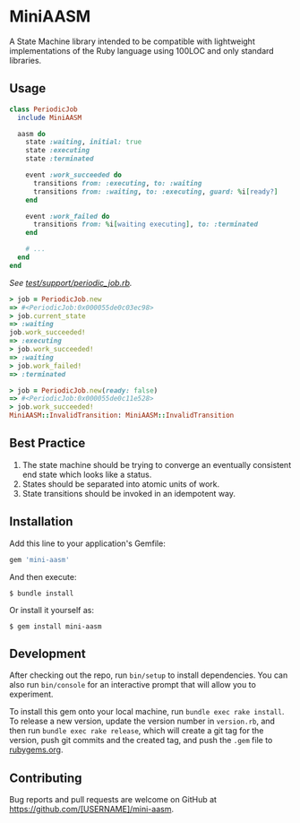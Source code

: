 # MiniAASM

A State Machine library intended to be compatible with lightweight implementations of the Ruby language using 100LOC and only standard libraries.

## Usage

```ruby
class PeriodicJob
  include MiniAASM

  aasm do
    state :waiting, initial: true
    state :executing
    state :terminated

    event :work_succeeded do
      transitions from: :executing, to: :waiting
      transitions from: :waiting, to: :executing, guard: %i[ready?]
    end

    event :work_failed do
      transitions from: %i[waiting executing], to: :terminated
    end

    # ...
  end
end
```

_See [test/support/periodic_job.rb](test/support/periodic_job.rb)._

```ruby
> job = PeriodicJob.new
=> #<PeriodicJob:0x000055de0c03ec98>
> job.current_state
=> :waiting
job.work_succeeded!
=> :executing
> job.work_succeeded!
=> :waiting
> job.work_failed!
=> :terminated
```

```ruby
> job = PeriodicJob.new(ready: false)
=> #<PeriodicJob:0x000055de0c11e528>
> job.work_succeeded!
MiniAASM::InvalidTransition: MiniAASM::InvalidTransition
```

## Best Practice

1. The state machine should be trying to converge an eventually consistent end state which looks like a status.
2. States should be separated into atomic units of work.
3. State transitions should be invoked in an idempotent way.
  
## Installation

Add this line to your application's Gemfile:

```ruby
gem 'mini-aasm'
```

And then execute:

    $ bundle install

Or install it yourself as:

    $ gem install mini-aasm

## Development

After checking out the repo, run `bin/setup` to install dependencies. You can also run `bin/console` for an interactive prompt that will allow you to experiment.

To install this gem onto your local machine, run `bundle exec rake install`. To release a new version, update the version number in `version.rb`, and then run `bundle exec rake release`, which will create a git tag for the version, push git commits and the created tag, and push the `.gem` file to [rubygems.org](https://rubygems.org).

## Contributing

Bug reports and pull requests are welcome on GitHub at https://github.com/[USERNAME]/mini-aasm.
